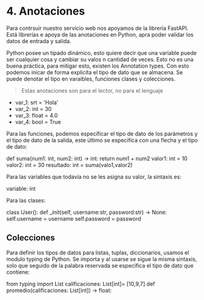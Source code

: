 # 4. Anotaciones
Para contrsuir nuestro servicio web nos apoyamos de la librería FastAPI. Está librerías e apoya de las anotaciones en Python, apra poder validar los datos de entrada y salida.

Python posee un tipado dinámico, esto quiere decir que una variable puede ser cualquier cosa y cambiar su valos n cantidad de veces. Esto no es una buena práctica, para mitigar esto, existen los Annotation types. Con esto podemos inicar de forma explicita el tipo de dato que se almacena. Se puede denotar el tipo en varaibles, funciones clases y colecciones.

> Estas anotaciones son para el lector, no para el lenguaje

- var_1: srt = 'Hola'
- var_2: int = 30
- var_3: float = 4.0
- var_4: bool = True

Para las funciones, podemos especificar el tipo de dato de los parámetros y el tipo de dato de la salida, este último se especifica con una flecha y el tipo de dato:

def suma(num1: int, num2: int) -> int:
    return num1 + num2
valor1: int = 10
valor2: int = 30
resultado: int =  suma(valo1,valor2)

Para las variables que todavía no se les asigna su valor, la sintaxis es:

variable: int

Para las clases:

class User():
    def __init_(self, username:str, password:str) -> None:
        self.username = username
        self.password = password

## Colecciones
Para definir los tipos de datos para listas, tuplas, diccionarios, usamos el modulo typing de Python. Se importa y al usarse se sigue la misma sintaxis, solo que seguido de la palabra reservada se especifica el tipo de dato que contiene:

from typing import List
calificaciones: List[int]= [10,9,7]
def promedio(calificaciones: List[int]) -> float: